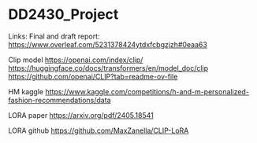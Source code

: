 # DD2430_Project

Links:
Final and draft report: https://www.overleaf.com/5231378424ytdxfcbgzjzh#0eaa63 

Clip model
https://openai.com/index/clip/
https://huggingface.co/docs/transformers/en/model_doc/clip
https://github.com/openai/CLIP?tab=readme-ov-file

HM kaggle
https://www.kaggle.com/competitions/h-and-m-personalized-fashion-recommendations/data

LORA paper
https://arxiv.org/pdf/2405.18541

LORA github
https://github.com/MaxZanella/CLIP-LoRA
